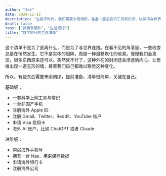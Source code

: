 ```yaml
---
author: "Joe"
date: 2024-11-13
description: "在数字时代，我们需要未雨绸缪，准备一些必要的工具和知识，以保持与世界的连接"
draft: false
tags: ["折腾软硬件", "生活感悟"]
title: "数字时代的生存清单"
---
```


这个清单不是为了逃离什么，而是为了与世界连接。在看不见的角落里，一些改变总是在悄然发生。它不是实体的阻隔，而是一种潜移默化的收紧。慢慢我们会发现，很多东西原来还可以，突然就不行了，这种外在的封闭还会渗透到内心，让思维出现一道无形的墙，甚至我们自己都难以察觉这种变化。

所以，有些东西需要未雨绸缪，提前准备，清单很简单，关键在自己。

基础版：

- 一套科学上网工具与常识
- 一台非国产手机
- 注册海外 Apple ID
- 注册 Gmail、Twitter、Reddit、YouTube 账户
- 申请 Visa 信用卡
- 海外 AI 账户，比如 ChatGPT 或者 Claude

进阶版：

- 购买海外手机号
- 拥有一台 Nas，用来保存数据
- 申请海外银行卡
- 注册海外公司 